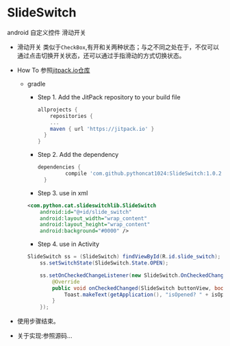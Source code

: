 # SlideSwitch
android 自定义控件 滑动开关

* 滑动开关
  类似于`CheckBox`,有开和关两种状态；与之不同之处在于，不仅可以通过点击切换开关状态，还可以通过手指滑动的方式切换状态。
  
* How To 参照[jitpack.io仓库](https://jitpack.io/#pythoncat1024/SlideSwitch/1.0.0)
  * gradle
    * Step 1. Add the JitPack repository to your build file
 
	    ```gradle
	    allprojects {
			repositories {
	        ...
	        maven { url 'https://jitpack.io' }
	      }
	    }
	    ```

    * Step 2. Add the dependency

	    ```gradle
	    dependencies {
		         compile 'com.github.pythoncat1024:SlideSwitch:1.0.2'
		  }
	    ```
    * Step 3. use in xml
    ```xml
    <com.python.cat.slideswitchlib.SlideSwitch
        android:id="@+id/slide_switch"
        android:layout_width="wrap_content"
        android:layout_height="wrap_content"
        android:background="#0000" />
    ```
    * Step 4. use in Activity
    ```java
    SlideSwitch ss = (SlideSwitch) findViewById(R.id.slide_switch);
        ss.setSwitchState(SlideSwitch.State.OPEN);

        ss.setOnCheckedChangeListener(new SlideSwitch.OnCheckedChangeListener() {
            @Override
            public void onCheckedChanged(SlideSwitch buttonView, boolean isOpened) {
                Toast.makeText(getApplication(), "isOpened? " + isOpened, Toast.LENGTH_SHORT).show();
            }
        });
    ```
* 使用步骤结束。

* 关于实现:参照源码...

